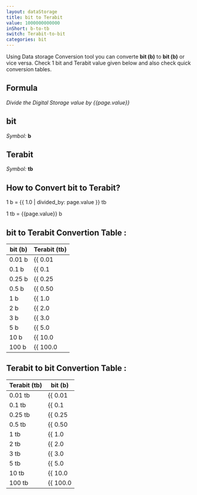 ```yaml
---
layout: dataStorage
title: bit to Terabit
value: 1000000000000
inShort: b-to-tb
switch: Terabit-to-bit
categories: bit
---
```


Using Data storage Conversion tool you can converte **bit (b)** to **bit (b)** or vice versa. Check 1 bit and Terabit value given below and also check quick conversion tables.

## Formula
*Divide the Digital Storage value by {{page.value}}*

## bit
*Symbol:* **b**

## Terabit
*Symbol:* **tb**

## How to Convert bit to Terabit?

1 b = {{ 1.0 | divided_by: page.value }} tb

1 tb = {{page.value}} b


## bit to Terabit Convertion Table :

| bit (b) | Terabit (tb) |
| ---- | ---- |
| 0.01 b | {{ 0.01 | divided_by: page.value }} tb |
| 0.1 b | {{ 0.1 | divided_by: page.value }} tb |
| 0.25 b | {{ 0.25 | divided_by: page.value }} tb |
| 0.5 b | {{ 0.50 | divided_by: page.value }} tb |
| 1 b | {{ 1.0 | divided_by: page.value }} tb |
| 2 b | {{ 2.0 | divided_by: page.value }} tb |
| 3 b | {{ 3.0 | divided_by: page.value }} tb |
| 5 b | {{ 5.0 | divided_by: page.value }} tb |
| 10 b | {{ 10.0 | divided_by: page.value }} tb |
| 100 b | {{ 100.0 | divided_by: page.value }} tb |

## Terabit to bit Convertion Table :

| Terabit (tb) | bit (b) |
| ---- | ---- |
| 0.01 tb | {{ 0.01 | times: page.value }} b |
| 0.1 tb | {{ 0.1 | times: page.value }} b |
| 0.25 tb | {{ 0.25 | times: page.value }} b |
| 0.5 tb | {{ 0.50 | times: page.value }} b |
| 1 tb | {{ 1.0 | times: page.value }} b |
| 2 tb | {{ 2.0 | times: page.value }} b |
| 3 tb | {{ 3.0 | times: page.value }} b |
| 5 tb | {{ 5.0 | times: page.value }} b |
| 10 tb | {{ 10.0 | times: page.value }} b |
| 100 tb | {{ 100.0 | times: page.value }} b |


<script>
document.getElementById('selectInput')[0].selected = true
document.getElementById('selectOutput')[14].selected = true
</script>
